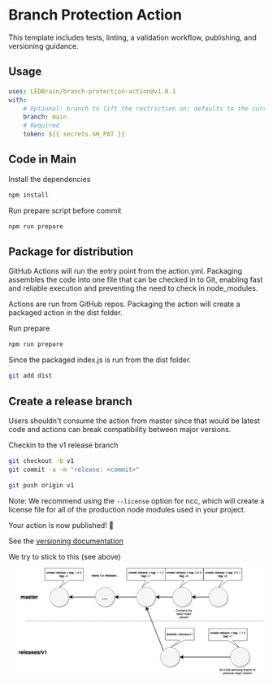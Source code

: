 # Branch Protection Action

This template includes tests, linting, a validation workflow, publishing, and versioning guidance.

## Usage

```yaml
uses: LEDBrain/branch-protection-action@v1.0.1
with:
    # Optional: branch to lift the restriction on; defaults to the current branch
    branch: main
    # Required
    token: ${{ secrets.GH_PAT }}
```

## Code in Main

Install the dependencies

```bash
npm install
```

Run prepare script before commit

```bash
npm run prepare
```

## Package for distribution

GitHub Actions will run the entry point from the action.yml. Packaging assembles the code into one file that can be checked in to Git, enabling fast and reliable execution and preventing the need to check in node_modules.

Actions are run from GitHub repos. Packaging the action will create a packaged action in the dist folder.

Run prepare

```bash
npm run prepare
```

Since the packaged index.js is run from the dist folder.

```bash
git add dist
```

## Create a release branch

Users shouldn't consume the action from master since that would be latest code and actions can break compatibility between major versions.

Checkin to the v1 release branch

```bash
git checkout -b v1
git commit -a -m "release: <commit>"
```

```bash
git push origin v1
```

Note: We recommend using the `--license` option for ncc, which will create a license file for all of the production node modules used in your project.

Your action is now published! :rocket:

See the [versioning documentation](https://github.com/actions/toolkit/blob/master/docs/action-versioning.md)

We try to stick to this (see above)

![actions-release-schema](./.github/action-releases.png)
